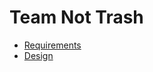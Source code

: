 # Team Not Trash
- [Requirements](https://github.com/jhu-oose/2017-group-5/blob/master/Requirements.md)	
- [Design](https://github.com/jhu-oose/2017-group-5/blob/master/Design.md)

